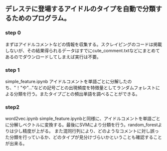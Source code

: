## デレステに登場するアイドルのタイプを自動で分類するためのプログラム。  

### step 0
まずはアイドルコメントなどの情報を収集する。スクレイピングのコードは掲載しないが、その結果得られるデータはすでにcute_comment.txtなどにまとめてあるのでダウンロードしてしまえば実行は不要。

### step 1
simple_feature.ipynb
アイドルコメントを単語ごとに分解したのち、"！"や"…"などの記号ごとの出現頻度を特徴量としてランダムフォレストによる分類を行う。またタイプごとの頻出単語を調べることができる。

### step2
word2vec.ipynb
simple_feature.ipynbと同様に、アイドルコメントを単語ごとに分解しベクトルに変換する。最後にSVMにより分類を行う。random_forestよりは少し精度が上がる。
また混同行列により、どのようなコメントに対し誤った分類を行っているか、どのタイプが見分けづらいかということも確認することが出来る。

